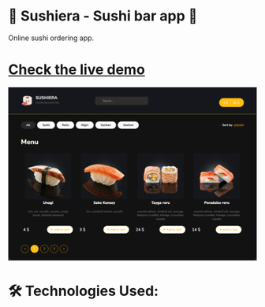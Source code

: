 # 🍣 Sushiera - Sushi bar app 🍣

Online sushi ordering app.

# [Check the live demo](https://react-sushi-bar.vercel.app/?sortType=rating&categoryId=0&currentPage=1)

![](https://github.com/hasan-hasanzade/react-sushi-shop-ts/blob/main/src/assets/img/intro.png)

# 🛠 Technologies Used:
